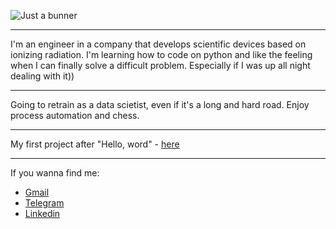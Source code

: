 ![Just a bunner](https://user-images.githubusercontent.com/91522891/161520646-6046cacb-173b-4ba0-8198-030147ca2845.png)
___
I'm an engineer in a company that develops scientific devices based on ionizing radiation. I'm learning how to code on python and like the feeling when I can finally solve a difficult problem. Especially if I was up all night dealing with it))
___
Going to retrain as a data scietist, even if it's a long and hard road. Enjoy process automation and chess.
___
My first project after "Hello, word" - [here](https://github.com/cherkesovbasil/Processing_of_diffractogram_data)
___
If you wanna find me:
* [Gmail](mailto:cherkesovbasil@gmail.com)
* [Telegram](https://t.me/Ch_Basil)
* [Linkedin](https://www.linkedin.com/in/cherkesovbasil/)
